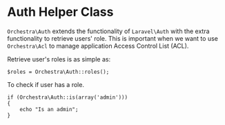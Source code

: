# Auth Helper Class

`Orchestra\Auth` extends the functionality of `Laravel\Auth` with the extra functionality to retrieve users' role. This is important when we want to use `Orchestra\Acl` to manage application Access Control List (ACL).

Retrieve user's roles is as simple as:

	$roles = Orchestra\Auth::roles();

To check if user has a role.

	if (Orchestra\Auth::is(array('admin')))
	{
		echo "Is an admin";
	}